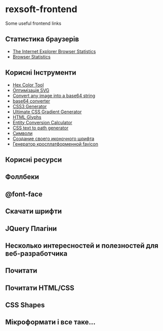 rexsoft-frontend
================

Some useful frontend links

Статистика браузерів
------
- [The Internet Explorer Browser Statistics](http://www.w3schools.com/browsers/browsers_explorer.asp)
- [Browser Statistics](http://gs.statcounter.com)

Корисні Інструменти
------
- [Hex Color Tool](http://hexcolortool.com/)
- [Оптимізація SVG](http://petercollingridge.appspot.com/svg-editor)
- [Convert any image into a base64 string](http://webcodertools.com/imagetobase64converter/Create)
- [base64 converter](http://www.base64-image.de/step-1.php)
- [CSS3 Generator](http://css3generator.com/)
- [Ultimate CSS Gradient Generator](http://www.colorzilla.com/gradient-editor/)
- [HTML Glyphs](http://css-tricks.com/snippets/html/glyphs/)
- [Entity Conversion Calculator](http://www.evotech.net/blog/2007/08/css-javascript-character-entities/)
- [CSS text to path generator](http://csswarp.eleqtriq.com/)
- [Символи](http://copypastecharacter.com/)
- [Создание своего иконочного шрифта](http://glyphter.com)
- [Генератор кросплатформенной favicon](http://realfavicongenerator.net)

Корисні ресурси
------

Фоллбеки
------


@font-face
------


Скачати шрифти
------


JQuery Плагіни
------


Несколько интересностей и полезностей для веб-разработчика
------


Почитати
------


Почитати HTML/CSS
------


CSS Shapes
------


Мікроформати і все таке…
------
